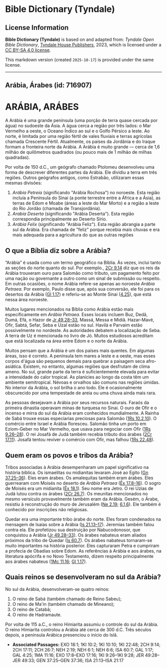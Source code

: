 # Bible Dictionary (Tyndale)

## License Information

**Bible Dictionary (Tyndale)** is based on and adapted from: _Tyndale Open Bible Dictionary_, [Tyndale House Publishers](https://tyndaleopenresources.com/), 2023, which is licensed under a [CC BY-SA 4.0 license](https://creativecommons.org/licenses/by-sa/4.0/legalcode.en).

This markdown version (created `2025-10-17`) is provided under the same license.



--------------------------------

## Arábia, Árabes (id: 716907)

ARÁBIA, ARÁBES
==============

A Arábia é uma grande península (uma porção de terra quase cercada por água) no sudoeste da Ásia. A água cerca a região por três lados: o Mar Vermelho a oeste, o Oceano Índico ao sul e o Golfo Pérsico a leste. Ao norte, é limitada por uma região fértil de vales fluviais e terras agrícolas chamada Crescente Fértil. Atualmente, os países da Jordânia e do Iraque formam a fronteira norte da Arábia. A Arábia é muito grande — cerca de 1,6 milhão de quilômetros quadrados (ou pouco mais de 1 milhão de milhas quadradas).

Por volta de 150 d.C., um geógrafo chamado Ptolomeu desenvolveu uma forma de descrever diferentes partes da Arábia. Ele dividiu a terra em três regiões. Outros geógrafos antigos, como Estrabão, utilizaram essas mesmas divisões:

1. *Arábia Petreia* (significando "Arábia Rochosa") no noroeste. Esta região incluía a Península do Sinai (a ponte terrestre entre a África e a Ásia), as terras de Edom e Moabe (áreas a leste do Mar Morto) e a região a leste do Rio Jordão (chamada de Transjordânia).
2. *Arabia Deserta* (significando "Arábia Deserta"). Esta região correspondia principalmente ao Deserto Sírio.
3. *Arábia Felix* (significando "Arábia Feliz"). Esta região abrangia a parte sul da Arábia. Era chamada de "feliz" porque recebia mais chuvas e era mais adequada para a agricultura do que as outras regiões

O que a Bíblia diz sobre a Arábia?
----------------------------------

“Arábia” é usada como um termo geográfico na Bíblia. Às vezes, inclui tanto as seções do norte quanto do sul. Por exemplo., [2Cr 9\.14](https://ref.ly/2Chr9:14) diz que os reis da Arábia trouxeram ouro para Salomão como tributo, um pagamento feito por uma nação ou governante a outro como um sinal de submissão ou respeito. Em outras ocasiões, o nome Arábia refere\-se apenas ao noroeste *Arábia Petraea.* Por exemplo, Paulo disse que, após sua conversão, ele foi para os desertos da Arábia ([Gl 1\.17](https://ref.ly/Gal1:17)) e referiu\-se ao Monte Sinai ([4\.25](https://ref.ly/Gal4:25)), que está nessa área noroeste.

Muitos lugares mencionados na Bíblia como Arábia estão mais especificamente em *Arábia Petraea.* Esses locais incluem Buz, Dedã, Dumá, Efá, o Hazor de [Jr 49\.28–33](https://ref.ly/Jer49:28-Jer49:33), Massá, Messa e Midiã. Hazar\-Mavé, Ofir, Sabtá, Sefar, Seba e Uzal estão no sul. Havilá e Parvaim estão possivelmente no nordeste. As autoridades debatem a localização de Seba. A terra de Uz é mencionada no livro de Jó. Muitos estudiosos acreditam que está localizada na área entre Edom e o norte da Arábia.

Muitos pensam que a Arábia é um dos países mais quentes. Em algumas áreas, isso é correto. A península tem mares a leste e a oeste, mas esses corpos d'água são pequenos demais para quebrar a paisagem seca afro\-asiática. Existem, no entanto, algumas regiões que desfrutam de clima ameno. No sul, grande parte da terra é suficientemente elevada para evitar a intensidade do calor tropical. As planícies ao longo da costa têm um ambiente semitropical. Névoas e orvalhos são comuns nas regiões úmidas. No interior da Arábia, o sol brilha o ano todo. Ele é ocasionalmente obscurecido por uma tempestade de areia ou uma chuva ainda mais rara.

As pessoas desejavam a Arábia por seus recursos naturais. Faraós da primeira dinastia operavam minas de turquesa no Sinai. O ouro de Ofir e o incenso e mirra do sul da Arábia eram conhecidos mundialmente. A Rainha de Sabá trouxe essas especiarias preciosas para Salomão ([1Rs 10\.2,10](https://ref.ly/1Kgs10:2,1Kgs10:10)). O comércio entre Israel e Arábia floresceu. Salomão tinha um porto em Eziom\-Geber no Mar Vermelho, que usava para negociar com Ofir ([1Rs 9\.26–28](https://ref.ly/1Kgs9:26-1Kgs9:28)). O rei Josafá de Judá também recebia tributo dos árabes ([2Cr 17\.11](https://ref.ly/2Chr17:11)). Josafá tentou reviver o comércio com Ofir, mas falhou ([1Rs 22\.48](https://ref.ly/1Kgs22:48)).

Quem eram os povos e tribos da Arábia?
--------------------------------------

Tribos associadas à Arábia desempenharam um papel significativo na história bíblica. Os ismaelitas ou midianitas levaram José ao Egito ([Gn 37\.25–36](https://ref.ly/Gen37:25-Gen37:36)). Eles eram árabes. Os amalequitas também eram árabes. Eles guerrearam com Moisés no deserto de *Arábia Petraea* ([Êx 17\.8–16](https://ref.ly/Exod17:8-Exod17:16)). O sogro de Moisés era um midianita ([Êx 18\.1](https://ref.ly/Exod18:1)). Seu nome era Jetro. O rei Uzias de Judá lutou contra os árabes ([2Cr 26\.7](https://ref.ly/2Chr26:7)). Os meunitas mencionados no mesmo versículo provavelmente também eram da Arábia. Gesém, o Árabe, resistiu à reconstrução do muro de Jerusalém ([Ne 2\.19](https://ref.ly/Neh2:19); [6\.1,6](https://ref.ly/Neh6:1,Neh6:6)). Ele também é conhecido por inscrições não religiosas.

Quedar era uma importante tribo árabe do norte. Eles foram condenados na mensagem de Isaías sobre a Arábia ([Is 21\.13–17](https://ref.ly/Isa21:13-Isa21:17)). Jeremias também falou contra ela. Ele profetizou sua destruição por Nabucodonosor, que conquistou a Arábia ([Jr 49\.28–33](https://ref.ly/Jer49:28-Jer49:33)). Os árabes nabateus eram aliados próximos da tribo de Quedar ([Is 60\.7](https://ref.ly/Isa60:7)). Os árabes nabateus tornaram\-se muito importantes na história posterior. Eles capturaram Petra e cumpriram a profecia de Obadias sobre Edom. As referências à Arábia e aos árabes, na literatura apócrifa e no Novo Testamento, dizem respeito principalmente aos árabes nabateus ([1Mc 11\.16](https://ref.ly/1Macc11:16); [Gl 1\.17](https://ref.ly/Gal1:17)).

Quais reinos se desenvolveram no sul da Arábia?
-----------------------------------------------

No sul da Arábia, desenvolveram\-se quatro reinos:

1. O reino de Sabá (também chamado de Reino Sabeu);
2. O reino de Ma'in (também chamado de Mineano);
3. O reino de Catabã;
4. O reino de Hadramaute.

Por volta de 115 a.C., o reino Himiarita assumiu o controle do sul da Arábia. O reino Himiarita controlou a Arábia até cerca de 300 d.C. Três séculos depois, a península Arábica presenciou o início do Islã.

* **Associated Passages:** EXO 18:1; 1KI 10:2; 1KI 10:10; 1KI 22:48; 2CH 9:14; 2CH 17:11; 2CH 26:7; NEH 2:19; NEH 6:1; NEH 6:6; ISA 60:7; GAL 1:17; GAL 4:25; 1MA 11:16; EXO 17:8–EXO 17:16; 1KI 9:26–1KI 9:28; JER 49:28–JER 49:33; GEN 37:25–GEN 37:36; ISA 21:13–ISA 21:17

